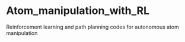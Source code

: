 # Atom_manipulation_with_RL
Reinforcement learning and path planning codes for autonomous atom manipulation
